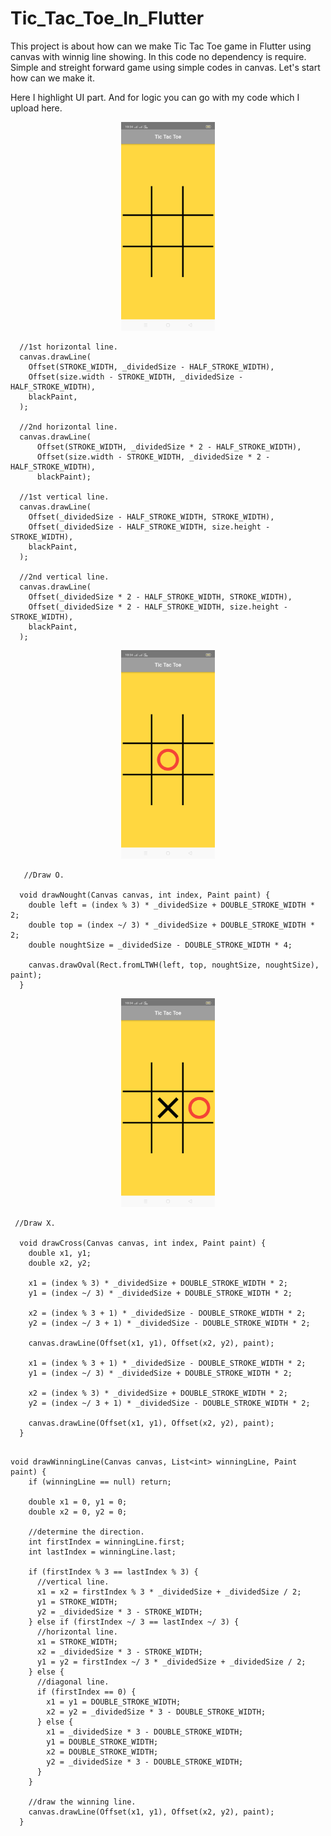 # Tic_Tac_Toe_In_Flutter

  This project is about how can we make Tic Tac Toe game in Flutter using canvas with winnig line showing. 
  In this code no dependency is require. Simple and streight forward game using simple codes in canvas. Let's start how can we make it.
  
  Here I highlight UI part. And for logic you can go with my code which I upload here.
  
 <p align="center">
  <img src="board.png" width="150"> </p>
  
  
  
  ```
    //1st horizontal line.
    canvas.drawLine(
      Offset(STROKE_WIDTH, _dividedSize - HALF_STROKE_WIDTH),
      Offset(size.width - STROKE_WIDTH, _dividedSize - HALF_STROKE_WIDTH),
      blackPaint,
    );

    //2nd horizontal line.
    canvas.drawLine(
        Offset(STROKE_WIDTH, _dividedSize * 2 - HALF_STROKE_WIDTH),
        Offset(size.width - STROKE_WIDTH, _dividedSize * 2 - HALF_STROKE_WIDTH),
        blackPaint);

    //1st vertical line.
    canvas.drawLine(
      Offset(_dividedSize - HALF_STROKE_WIDTH, STROKE_WIDTH),
      Offset(_dividedSize - HALF_STROKE_WIDTH, size.height - STROKE_WIDTH),
      blackPaint,
    );

    //2nd vertical line.
    canvas.drawLine(
      Offset(_dividedSize * 2 - HALF_STROKE_WIDTH, STROKE_WIDTH),
      Offset(_dividedSize * 2 - HALF_STROKE_WIDTH, size.height - STROKE_WIDTH),
      blackPaint,
    );

```
<p align="center">
  <img src="drawO.png" width="150"> </p>
 

```
   //Draw O.

  void drawNought(Canvas canvas, int index, Paint paint) {
    double left = (index % 3) * _dividedSize + DOUBLE_STROKE_WIDTH * 2;
    double top = (index ~/ 3) * _dividedSize + DOUBLE_STROKE_WIDTH * 2;
    double noughtSize = _dividedSize - DOUBLE_STROKE_WIDTH * 4;

    canvas.drawOval(Rect.fromLTWH(left, top, noughtSize, noughtSize), paint);
  }

```

<p align="center">
  <img src="drawX.png" width="150"> </p>
 
 
```
 //Draw X.

  void drawCross(Canvas canvas, int index, Paint paint) {
    double x1, y1;
    double x2, y2;

    x1 = (index % 3) * _dividedSize + DOUBLE_STROKE_WIDTH * 2;
    y1 = (index ~/ 3) * _dividedSize + DOUBLE_STROKE_WIDTH * 2;

    x2 = (index % 3 + 1) * _dividedSize - DOUBLE_STROKE_WIDTH * 2;
    y2 = (index ~/ 3 + 1) * _dividedSize - DOUBLE_STROKE_WIDTH * 2;

    canvas.drawLine(Offset(x1, y1), Offset(x2, y2), paint);

    x1 = (index % 3 + 1) * _dividedSize - DOUBLE_STROKE_WIDTH * 2;
    y1 = (index ~/ 3) * _dividedSize + DOUBLE_STROKE_WIDTH * 2;

    x2 = (index % 3) * _dividedSize + DOUBLE_STROKE_WIDTH * 2;
    y2 = (index ~/ 3 + 1) * _dividedSize - DOUBLE_STROKE_WIDTH * 2;

    canvas.drawLine(Offset(x1, y1), Offset(x2, y2), paint);
  }

```
```

void drawWinningLine(Canvas canvas, List<int> winningLine, Paint paint) {
    if (winningLine == null) return;

    double x1 = 0, y1 = 0;
    double x2 = 0, y2 = 0;

    //determine the direction.
    int firstIndex = winningLine.first;
    int lastIndex = winningLine.last;

    if (firstIndex % 3 == lastIndex % 3) {
      //vertical line.
      x1 = x2 = firstIndex % 3 * _dividedSize + _dividedSize / 2;
      y1 = STROKE_WIDTH;
      y2 = _dividedSize * 3 - STROKE_WIDTH;
    } else if (firstIndex ~/ 3 == lastIndex ~/ 3) {
      //horizontal line.
      x1 = STROKE_WIDTH;
      x2 = _dividedSize * 3 - STROKE_WIDTH;
      y1 = y2 = firstIndex ~/ 3 * _dividedSize + _dividedSize / 2;
    } else {
      //diagonal line.
      if (firstIndex == 0) {
        x1 = y1 = DOUBLE_STROKE_WIDTH;
        x2 = y2 = _dividedSize * 3 - DOUBLE_STROKE_WIDTH;
      } else {
        x1 = _dividedSize * 3 - DOUBLE_STROKE_WIDTH;
        y1 = DOUBLE_STROKE_WIDTH;
        x2 = DOUBLE_STROKE_WIDTH;
        y2 = _dividedSize * 3 - DOUBLE_STROKE_WIDTH;
      }
    }

    //draw the winning line.
    canvas.drawLine(Offset(x1, y1), Offset(x2, y2), paint);
  }
  ```
